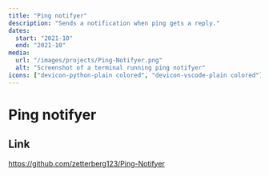 ```yaml
---
title: "Ping notifyer"
description: "Sends a notification when ping gets a reply."
dates:
  start: "2021-10"
  end: "2021-10"
media:
  url: "/images/projects/Ping-Notifyer.png"
  alt: "Screenshot of a terminal running ping notifyer"
icons: ["devicon-python-plain colored", "devicon-vscode-plain colored"]
---
```


# Ping notifyer

## Link

https://github.com/zetterberg123/Ping-Notifyer
